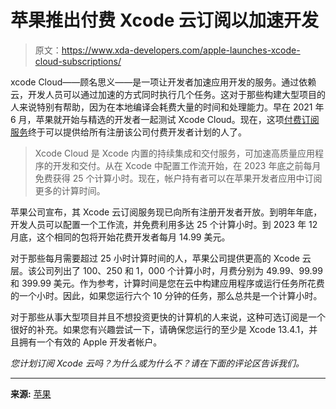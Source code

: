 # 苹果推出付费 Xcode 云订阅以加速开发

> 原文：<https://www.xda-developers.com/apple-launches-xcode-cloud-subscriptions/>

xcode Cloud——顾名思义——是一项让开发者加速应用开发的服务。通过依赖云，开发人员可以通过加速的方式同时执行几个任务。这对于那些构建大型项目的人来说特别有帮助，因为在本地编译会耗费大量的时间和处理能力。早在 2021 年 6 月，苹果就开始与精选的开发者一起测试 Xcode Cloud。现在，这项[付费订阅服务](https://www.xda-developers.com/apple-subscription-services/)终于可以提供给所有注册该公司付费开发者计划的人了。

> Xcode Cloud 是 Xcode 内置的持续集成和交付服务，可加速高质量应用程序的开发和交付。从在 Xcode 中配置工作流开始，在 2023 年底之前每月免费获得 25 个计算小时。现在，帐户持有者可以在苹果开发者应用中订阅更多的计算时间。

苹果公司宣布，其 Xcode 云订阅服务现已向所有注册开发者开放。到明年年底，开发人员可以配置一个工作流，并免费利用多达 25 个计算小时。到 2023 年 12 月底，这个相同的包将开始花费开发者每月 14.99 美元。

对于那些每月需要超过 25 小时计算时间的人，苹果公司提供更高的 Xcode 云层。该公司列出了 100、250 和 1，000 个计算小时，月费分别为 49.99、99.99 和 399.99 美元。作为参考，计算时间是您在云中构建应用程序或运行任务所花费的一个小时。因此，如果您运行六个 10 分钟的任务，那么总共是一个计算小时。

对于那些从事大型项目并且不想投资更快的计算机的人来说，这种可选订阅是一个很好的补充。如果您有兴趣尝试一下，请确保您运行的至少是 Xcode 13.4.1，并且拥有一个有效的 Apple 开发者帐户。

*您计划订阅 Xcode 云吗？为什么或为什么不？请在下面的评论区告诉我们。*

* * *

**来源:** [苹果](https://developer.apple.com/news/?id=5hlzzu3u&1661893861)
